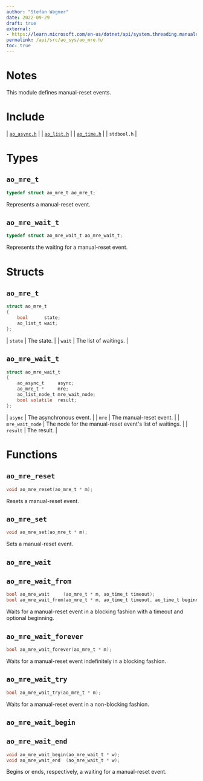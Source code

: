 ```yaml
---
author: "Stefan Wagner"
date: 2022-09-29
draft: true
external:
- https://learn.microsoft.com/en-us/dotnet/api/system.threading.manualresetevent : "ManualResetEvent"
permalink: /api/src/ao_sys/ao_mre.h/
toc: true
---
```


# Notes

This module defines manual-reset events.

# Include

| [`ao_async.h`](ao_async.h.md) |
| [`ao_list.h`](../ao/ao_list.h.md) |
| [`ao_time.h`](ao_time.h.md) |
| `stdbool.h` |

# Types

## `ao_mre_t`

```c
typedef struct ao_mre_t ao_mre_t;
```

Represents a manual-reset event.

## `ao_mre_wait_t`

```c
typedef struct ao_mre_wait_t ao_mre_wait_t;
```

Represents the waiting for a manual-reset event.

# Structs

## `ao_mre_t`

```c
struct ao_mre_t
{
    bool      state;
    ao_list_t wait;
};
```

| `state` | The state. |
| `wait` | The list of waitings. |

## `ao_mre_wait_t`

```c
struct ao_mre_wait_t
{
    ao_async_t     async;
    ao_mre_t *     mre;
    ao_list_node_t mre_wait_node;
    bool volatile  result;
};
```

| `async` | The asynchronous event. |
| `mre` | The manual-reset event. |
| `mre_wait_node` | The node for the manual-reset event's list of waitings. |
| `result` | The result. |

# Functions

## `ao_mre_reset`

```c
void ao_mre_reset(ao_mre_t * m);
```

Resets a manual-reset event.

## `ao_mre_set`

```c
void ao_mre_set(ao_mre_t * m);
```

Sets a manual-reset event.

## `ao_mre_wait`
## `ao_mre_wait_from`

```c
bool ao_mre_wait     (ao_mre_t * m, ao_time_t timeout);
bool ao_mre_wait_from(ao_mre_t * m, ao_time_t timeout, ao_time_t beginning);
```

Waits for a manual-reset event in a blocking fashion with a timeout and optional beginning.

## `ao_mre_wait_forever`

```c
bool ao_mre_wait_forever(ao_mre_t * m);
```

Waits for a manual-reset event indefinitely in a blocking fashion.

## `ao_mre_wait_try`

```c
bool ao_mre_wait_try(ao_mre_t * m);
```

Waits for a manual-reset event in a non-blocking fashion.

## `ao_mre_wait_begin`
## `ao_mre_wait_end`

```c
void ao_mre_wait_begin(ao_mre_wait_t * w);
void ao_mre_wait_end  (ao_mre_wait_t * w);
```

Begins or ends, respectively, a waiting for a manual-reset event.
